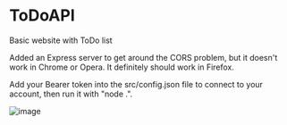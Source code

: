 # ToDoAPI
 Basic website with ToDo list

Added an Express server to get around the CORS problem, but it doesn't work in Chrome or Opera. It definitely should work in Firefox.

Add your Bearer token into the src/config.json file to connect to your account, then run it with "node .".

![image](https://github.com/user-attachments/assets/6084ab1d-8386-4466-8628-7daf5b1d1811)
